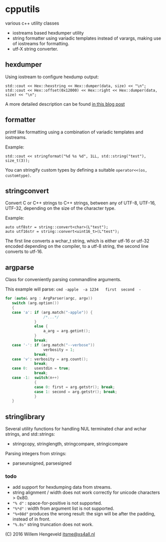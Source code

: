 # cpputils
various c++ utility classes

* iostreams based hexdumper utility
* string formatter using variadic templates instead of varargs,
  making use of iostreams for formatting.
* utf-X string converter.


## hexdumper

Using iostream to configure hexdump output:

    std::cout << Hex::hexstring << Hex::dumper(data, size) << "\n";
    std::cout << Hex::offset(0x12000) << Hex::right << Hex::dumper(data, size) << "\n";
    
A more detailed description can be found [in this blog post](http://nlitsme.github.io/posts/hexdumper-for-c%2B%2B-iostreams/)


## formatter

printf like formatting using a combination of variadic templates and iostreams.

Example:

    std::cout << stringformat("%d %s %d", 1LL, std::string("test"), size_t(3));

You can stringify custom types by defining a suitable `operator<<(os, customtype)`.


## stringconvert

Convert C or C++ strings to C++ strings, between any of UTF-8, UTF-16, UTF-32, depending on the size of the character type.

Example:

    auto utf8str = string::convert<char>(L"test");
    auto utf16str = string::convert<uint16_t>(L"test");

The first line converts a wchar\_t string, which is either utf-16 or utf-32 encoded depending on the compiler,
to a utf-8 string, the second line converts to utf-16.

## argparse

Class for conveniently parsing commandline arguments.

This example will parse: `cmd -apple  -a 1234   first  second  -`

```c++
for (auto& arg : ArgParser(argc, argv))
   switch (arg.option())
   {
   case 'a': if (arg.match("-apple")) {
                 /*...*/
             }
             else {
                 a_arg = arg.getint();
             }
             break;
   case '-': if (arg.match("--verbose"))
                 verbosity = 1;
             break;
   case 'v': verbosity = arg.count();
             break;
   case 0:   usestdin = true;
             break;
   case -1:  switch(n++)
             {
             case 0: first = arg.getstr(); break;
             case 1: second = arg.getstr(); break;
             }
   }
```

## stringlibrary

Several utility functions for handling NUL terminated char and wchar strings, 
and std::strings:
 * stringcopy, stringlength, stringcompare, stringicompare

Parsing integers from strings:
 * parseunsigned, parsesigned

### todo

 * add support for hexdumping data from streams.
 * string alignment / width does not work correctly for unicode characters > 0x80.
 * `"% d"` : space-for-positive is not supported.
 * `"%*d"` : width from argument list is not supported.
 * `"%+08d"`  produces the wrong result: the sign will be after the padding, instead of in front.
 * `"%.8s"`  string truncation does not work.


(C) 2016 Willem Hengeveld <itsme@xs4all.nl>
